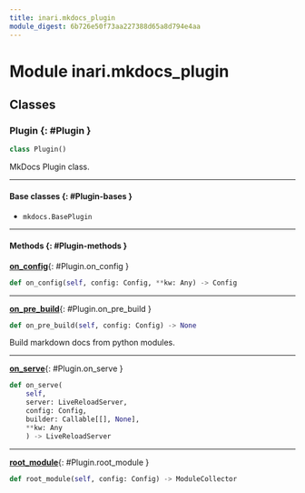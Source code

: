 ```yaml
---
title: inari.mkdocs_plugin
module_digest: 6b726e50f73aa227388d65a8d794e4aa
---
```


# Module inari.mkdocs_plugin


## Classes

### Plugin {: #Plugin }

```python
class Plugin()
```

MkDocs Plugin class.


------

#### Base classes {: #Plugin-bases }

* `mkdocs.BasePlugin`


------

#### Methods {: #Plugin-methods }

[**on_config**](#Plugin.on_config){: #Plugin.on_config }

```python
def on_config(self, config: Config, **kw: Any) -> Config
```


------

[**on_pre_build**](#Plugin.on_pre_build){: #Plugin.on_pre_build }

```python
def on_pre_build(self, config: Config) -> None
```

Build markdown docs from python modules.

------

[**on_serve**](#Plugin.on_serve){: #Plugin.on_serve }

```python
def on_serve(
    self,
    server: LiveReloadServer,
    config: Config,
    builder: Callable[[], None],
    **kw: Any
    ) -> LiveReloadServer
```


------

[**root_module**](#Plugin.root_module){: #Plugin.root_module }

```python
def root_module(self, config: Config) -> ModuleCollector
```

